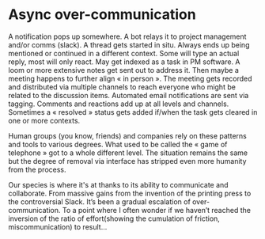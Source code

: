 # Async over-communication

A notification pops up somewhere. A bot relays it to project management and/or comms (slack). A thread gets started in situ. Always ends up being mentioned or continued in a different context. Some will type an actual reply, most will only react. May get indexed as a task in PM software. A loom or more extensive notes get sent out to address it. Then maybe a meeting happens to further align « in person ». The meeting gets recorded and distributed via multiple channels to reach everyone who might be related to the discussion items. Automated email notifications are sent via tagging. Comments and reactions add up at all levels and channels. Sometimes a « resolved » status gets added if/when the task gets cleared in one or more contexts.

Human groups (you know, friends) and companies rely on these patterns and tools to various degrees. What used to be called the « game of telephone » got to a whole different level. The situation remains the same but the degree of removal via interface has stripped even more humanity from the process.

Our species is where it's at thanks to its ability to communicate and collaborate. From massive gains from the invention of the printing press to the controversial Slack. It’s been a gradual escalation of over-communication. To a point where I often wonder if we haven’t reached the inversion of the ratio of effort(showing the cumulation of friction, miscommunication) to result…